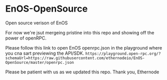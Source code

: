 # EnOS-OpenSource
Open source verison of EnOS

For now we're jsut mergeing pristine into this repo and showing off the power of openRPC.

Please follow this link to open EnOS openrpc.json in the playground where you cna sart previewing the API/SDK.
`https://playground.open-rpc.org/?schemaUrl=https://raw.githubusercontent.com/ethernodeio/EnOS-OpenSource/master/openrpc.json`

Please be patient with us as we updated this repo.
Thank you,
Ethernode
